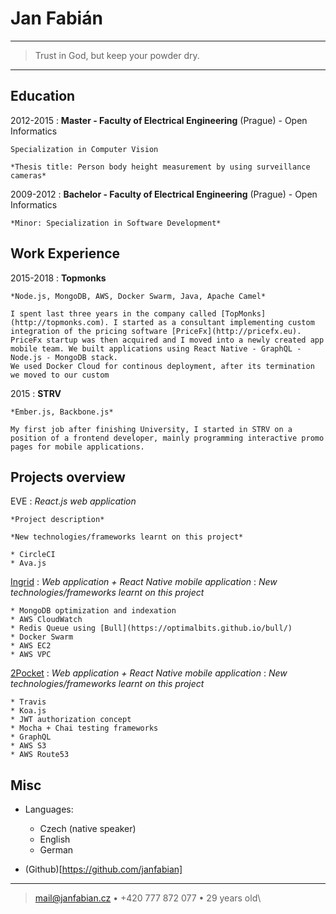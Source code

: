 Jan Fabián
============

----

>  Trust in God, but keep your powder dry.

----

Education
---------

2012-2015
:   **Master - Faculty of Electrical Engineering** (Prague) - Open Informatics

    Specialization in Computer Vision

    *Thesis title: Person body height measurement by using surveillance cameras*

2009-2012
:   **Bachelor - Faculty of Electrical Engineering** (Prague) - Open Informatics

    *Minor: Specialization in Software Development*

Work Experience
----------

2015-2018
:   **Topmonks**

    *Node.js, MongoDB, AWS, Docker Swarm, Java, Apache Camel*

    I spent last three years in the company called [TopMonks](http://topmonks.com). I started as a consultant implementing custom integration of the pricing software [PriceFx](http://pricefx.eu). PriceFx startup was then acquired and I moved into a newly created app mobile team. We built applications using React Native - GraphQL - Node.js - MongoDB stack.
    We used Docker Cloud for continous deployment, after its termination we moved to our custom

2015
:   **STRV**

    *Ember.js, Backbone.js*

    My first job after finishing University, I started in STRV on a position of a frontend developer, mainly programming interactive promo pages for mobile applications.


Projects overview
--------------------

EVE
:   *React.js web application*

    *Project description*

    *New technologies/frameworks learnt on this project*

    * CircleCI
    * Ava.js

[Ingrid](https://www.ingridapp.io)
:   *Web application + React Native mobile application*
:   *New technologies/frameworks learnt on this project*

    * MongoDB optimization and indexation
    * AWS CloudWatch
    * Redis Queue using [Bull](https://optimalbits.github.io/bull/)
    * Docker Swarm
    * AWS EC2
    * AWS VPC

[2Pocket](https://www.2pocket.com)
:   *Web application + React Native mobile application*
:   *New technologies/frameworks learnt on this project*

    * Travis
    * Koa.js
    * JWT authorization concept
    * Mocha + Chai testing frameworks
    * GraphQL
    * AWS S3
    * AWS Route53

Misc
----------------------------------------

* Languages:

     * Czech (native speaker)
     * English
     * German

* (Github)[https://github.com/janfabian]

----

> <mail@janfabian.cz> • +420 777 872 077 • 29 years old\
